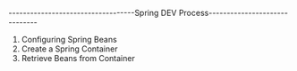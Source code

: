 
-----------------------------------Spring DEV Process------------------------------
1. Configuring Spring Beans
2. Create a Spring Container
3. Retrieve Beans from Container